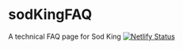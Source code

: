 # sodKingFAQ
A technical FAQ page for Sod King 
[![Netlify Status](https://api.netlify.com/api/v1/badges/cf8d9e8d-65f4-419d-a728-3219f0d39e4a/deploy-status)](https://app.netlify.com/sites/relaxed-varahamihira-6cac4e/deploys)
